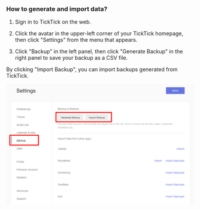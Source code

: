 ### How to generate and import data?

1. Sign in to TickTick on the web.

2. Click the avatar in the upper-left corner of your TickTick homepage, then click "Settings" from the menu that appears.

3. Click "Backup" in the left panel, then click "Generate Backup" in the right panel to save your backup as a CSV file.

By clicking "Import Backup", you can import backups generated from TickTick.

![](../../images/ticktick-web-version/backup-files/Screen%20Shot%202018-05-25%20at%202.42.44%20PM.png)

